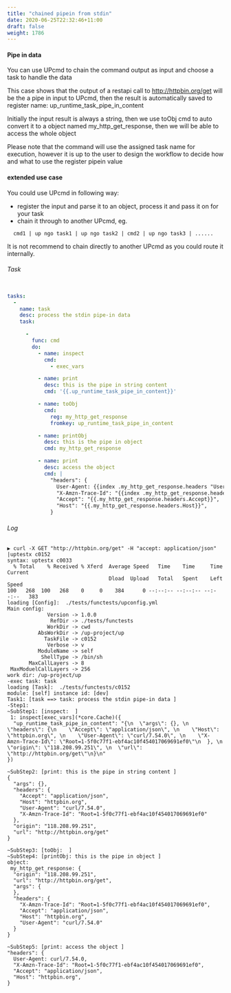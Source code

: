 ```yaml
---
title: "chained pipein from stdin"
date: 2020-06-25T22:32:46+11:00
draft: false
weight: 1786
---
```


#### Pipe in data

You can use UPcmd to chain the command output as input and choose a task to handle the data

This case shows that the output of a restapi call to http://httpbin.org/get will be the a pipe in input to UPcmd, then the result is automatically saved to register name: up_runtime_task_pipe_in_content

Initially the input result is always a string, then we use toObj cmd to auto convert it to a object named my_http_get_response, then we will be able to access the whole object

Please note that the command will use the assigned task name for execution, however it is up to the user to design the workflow to decide how and what to use the register pipein value

#### extended use case
You could use UPcmd in following way:

* register the input and parse it to an object, process it and pass it on for your task
* chain it through to another UPcmd, eg.
```
  cmd1 | up ngo task1 | up ngo task2 | cmd2 | up ngo task3 | ......
```

It is not recommend to chain directly to another UPcmd as you could route it internally.

###### Task

```yaml

tasks:
  -
    name: task
    desc: process the stdin pipe-in data
    task:

      -
        func: cmd
        do:
          - name: inspect
            cmd:
              - exec_vars

          - name: print
            desc: this is the pipe in string content
            cmd: '{{.up_runtime_task_pipe_in_content}}'

          - name: toObj
            cmd:
              reg: my_http_get_response
              fromkey: up_runtime_task_pipe_in_content

          - name: printObj
            desc: this is the pipe in object
            cmd: my_http_get_response

          - name: print
            desc: access the object
            cmd: |
              "headers": {
                User-Agent: {{index .my_http_get_response.headers "User-Agent"}},
                "X-Amzn-Trace-Id": "{{index .my_http_get_response.headers "X-Amzn-Trace-Id"}}",
                "Accept": "{{.my_http_get_response.headers.Accept}}",
                "Host": "{{.my_http_get_response.headers.Host}}",
              }

```

###### Log

```
▶ curl -X GET "http://httpbin.org/get" -H "accept: application/json" |uptestx c0152
syntax: uptestx c0033
  % Total    % Received % Xferd  Average Speed   Time    Time     Time  Current
                                 Dload  Upload   Total   Spent    Left  Speed
100   268  100   268    0     0    384      0 --:--:-- --:--:-- --:--:--   383
loading [Config]:  ./tests/functests/upconfig.yml
Main config:
             Version -> 1.0.0
              RefDir -> ./tests/functests
             WorkDir -> cwd
          AbsWorkDir -> /up-project/up
            TaskFile -> c0152
             Verbose -> v
          ModuleName -> self
           ShellType -> /bin/sh
       MaxCallLayers -> 8
 MaxModuelCallLayers -> 256
work dir: /up-project/up
-exec task: task
loading [Task]:  ./tests/functests/c0152
module: [self] instance id: [dev]
Task1: [task ==> task: process the stdin pipe-in data ]
-Step1:
~SubStep1: [inspect:  ]
 1: inspect[exec_vars](*core.Cache)({
  "up_runtime_task_pipe_in_content": "{\n  \"args\": {}, \n  \"headers\": {\n    \"Accept\": \"application/json\", \n    \"Host\": \"httpbin.org\", \n    \"User-Agent\": \"curl/7.54.0\", \n    \"X-Amzn-Trace-Id\": \"Root=1-5f0c77f1-ebf4ac10f454017069691ef0\"\n  }, \n  \"origin\": \"118.208.99.251\", \n  \"url\": \"http://httpbin.org/get\"\n}\n"
})

~SubStep2: [print: this is the pipe in string content ]
{
  "args": {}, 
  "headers": {
    "Accept": "application/json", 
    "Host": "httpbin.org", 
    "User-Agent": "curl/7.54.0", 
    "X-Amzn-Trace-Id": "Root=1-5f0c77f1-ebf4ac10f454017069691ef0"
  }, 
  "origin": "118.208.99.251", 
  "url": "http://httpbin.org/get"
}

~SubStep3: [toObj:  ]
~SubStep4: [printObj: this is the pipe in object ]
object:
 my_http_get_response: {
  "origin": "118.208.99.251",
  "url": "http://httpbin.org/get",
  "args": {
  },
  "headers": {
    "X-Amzn-Trace-Id": "Root=1-5f0c77f1-ebf4ac10f454017069691ef0",
    "Accept": "application/json",
    "Host": "httpbin.org",
    "User-Agent": "curl/7.54.0"
  }
}

~SubStep5: [print: access the object ]
"headers": {
  User-Agent: curl/7.54.0,
  "X-Amzn-Trace-Id": "Root=1-5f0c77f1-ebf4ac10f454017069691ef0",
  "Accept": "application/json",
  "Host": "httpbin.org",
}
```

